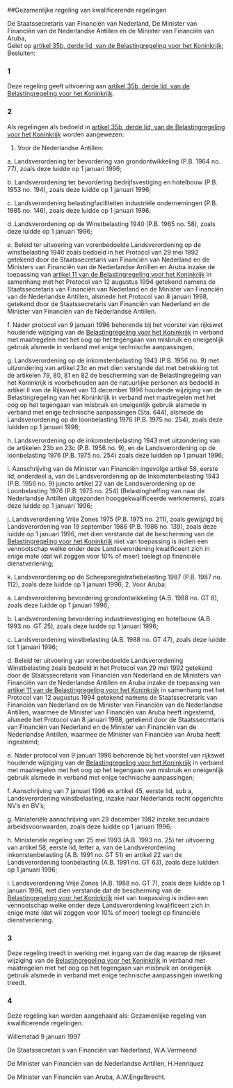 <meta http-equiv='Content-Type' content='text/html; charset=utf-8' />

##Gezamenlijke regeling van kwalificerende regelingen

De Staatssecretaris van Financiën van Nederland, De Minister van Financiën van de Nederlandse Antillen en de Minister van Financiën van Aruba,  
Gelet op [artikel 35b, derde lid, van de Belastingregeling voor het Koninkrijk](../../../../../../../rijkswet/belastingregeling/voor/het/koninkrijk/BWBR0002464/README.md);
Besluiten:    

### 1  

Deze regeling geeft uitvoering aan [artikel 35b, derde lid, van de Belastingregeling voor het Koninkrijk](../../../../../../../rijkswet/belastingregeling/voor/het/koninkrijk/BWBR0002464/README.md).  

### 2  

Als regelingen als bedoeld in [artikel 35b, derde lid, van de Belastingregeling voor het Koninkrijk](../../../../../../../rijkswet/belastingregeling/voor/het/koninkrijk/BWBR0002464/README.md) worden aangewezen: 

1. Voor de Nederlandse Antillen: 

a. Landsverordening ter bevordering van grondontwikkeling (P.B. 1964 no. 77), zoals deze luidde op 1 januari 1996;  

b. Landsverordening ter bevordering bedrijfsvestiging en hotelbouw (P.B. 1953 no. 194), zoals deze luidde op 1 januari 1996;  

c. Landsverordening belastingfaciliteiten industriële ondernemingen (P.B. 1985 no. 146), zoals deze luidde op 1 januari 1996;  

d. Landsverordening op de Winstbelasting 1940 (P.B. 1965 no. 58), zoals deze luidde op 1 januari 1996;  

e. Beleid ter uitvoering van vorenbedoelde Landsverordening op de winstbelasting 1940 zoals bedoeld in het Protocol van 29 mei 1992 getekend door de Staatssecretaris van Financiën van Nederland en de Ministers van Financiën van de Nederlandse Antillen en Aruba inzake de toepassing van [artikel 11 van de Belastingregeling voor het Koninkrijk](../../../../../../../rijkswet/belastingregeling/voor/het/koninkrijk/BWBR0002464/README.md) in samenhang met het Protocol van 12 augustus 1994 getekend namens de Staatssecretaris van Financiën van Nederland en de Minister van Financiën van de Nederlandse Antillen, alsmede het Protocol van 8 januari 1998, getekend door de Staatssecretaris van Financiën van Nederland en de Minister van Financiën van de Nederlandse Antillen.  

f. Nader protocol van 9 januari 1996 behorende bij het voorstel van rijkswet houdende wijziging van de [Belastingregeling voor het Koninkrijk](../../../../../../../rijkswet/belastingregeling/voor/het/koninkrijk/BWBR0002464/README.md) in verband met maatregelen met het oog op het tegengaan van misbruik en oneigenlijk gebruik alsmede in verband met enige technische aanpassingen;  

g. Landsverordening op de inkomstenbelasting 1943 (P.B. 1956 no. 9) met uitzondering van artikel 23c en met dien verstande dat met betrekking tot de artikelen 79, 80, 81 en 82 de bescherming van de Belastingregeling van het Koninkrijk is voorbehouden aan de natuurlijke personen als bedoeld in artikel II van de Rijkswet van 13 december 1996 houdende wijziging van de Belastingregeling van het Koninkrijk in verband met maatregelen met het oog op het tegengaan van misbruik en oneigenlijk gebruik alsmede in verband met enige technische aanpassingen (Sta. 644), alsmede de Landsverordening op de loonbelasting 1976 (P.B. 1975 no. 254), zoals deze luidden op 1 januari 1998;  

h. Landsverordening op de inkomstenbelasting 1943 met uitzondering van de artikelen 23b en 23c (P.B. 1956 no. 9), en de Landsverordening op de loonbelasting 1976 (P.B. 1975 no. 254) zoals deze luidden op 1 januari 1996;  

i. Aanschrijving van de Minister van Financiën ingevolge artikel 58, eerste lid, onderdeel a, van de Landsverordening op de Inkomstenbelasting 1943 (P.B. 1956 no. 9) juncto artikel 22 van de Landsverordening op de Loonbelasting 1976 (P.B. 1975 no. 254) (Belastingheffing van naar de Nederlandse Antillen uitgezonden hooggekwalificeerde werknemers), zoals deze luidde op 1 januari 1996;  

j. Landsverordening Vrije Zones 1975 (P.B. 1975 no. 211), zoals gewijzigd bij Landsverordening van 19 september 1986 (P.B. 1986 no. 139), zoals deze luidde op 1 januari 1996, met dien verstande dat de bescherming van de [Belastingregeling voor het Koninkrijk](../../../../../../../rijkswet/belastingregeling/voor/het/koninkrijk/BWBR0002464/README.md) niet van toepassing is indien een vennootschap welke onder deze Landsverordening kwalificeert zich in enige mate (dat wil zeggen voor 10% of meer) toelegt op financiële dienstverlening;  

k. Landsverordening op de Scheepsregistratiebelasting 1987 (P.B. 1987 no. 112), zoals deze luidde op 1 januari 1996;     2. Voor Aruba: 

a. Landsverordening bevordering grondontwikkeling (A.B. 1988 no. GT 8), zoals deze luidde op 1 januari 1996;  

b. Landsverordening bevordering industrievestiging en hotelbouw (A.B. 1993 no. GT 25), zoals deze luidde op 1 januari 1996;  

c. Landsverordening winstbelasting (A.B. 1988 no. GT 47), zoals deze luidde tot 1 januari 1996;  

d. Beleid ter uitvoering van vorenbedoelde Landsverordening Winstbelasting zoals bedoeld in het Protocol van 29 mei 1992 getekend door de Staatssecretaris van Financiën van Nederland en de Ministers van Financiën van de Nederlandse Antillen en Aruba inzake de toepassing van [artikel 11 van de Belastingregeling voor het Koninkrijk](../../../../../../../rijkswet/belastingregeling/voor/het/koninkrijk/BWBR0002464/README.md) in samenhang met het Protocol van 12 augustus 1994 getekend namens de Staatssecretaris van Financiën van Nederland en de Minister van Financiën van de Nederlandse Antillen, waarmee de Minister van Financiën van Aruba heeft ingestemd, alsmede het Protocol van 8 januari 1998, getekend door de Staatssecretaris van Financiën van Nederland en de Minister van Financiën van de Nederlandse Antillen, waarmee de Minister van Financiën van Aruba heeft ingestemd;  

e. Nader protocol van 9 januari 1996 behorende bij het voorstel van rijkswet houdende wijziging van de [Belastingregeling voor het Koninkrijk](../../../../../../../rijkswet/belastingregeling/voor/het/koninkrijk/BWBR0002464/README.md) in verband met maatregelen met het oog op het tegengaan van misbruik en oneigenlijk gebruik alsmede in verband met enige technische aanpassingen;  

f. Aanschrijving van 7 januari 1996 ex artikel 45, eerste lid, sub a, Landsverordening winstbelasting, inzake naar Nederlands recht opgerichte NV’s en BV’s;  

g. Ministeriële aanschrijving van 29 december 1982 inzake secundaire arbeidsvoorwaarden, zoals deze luidde op 1 januari 1996;  

h. Ministeriële regeling van 25 mei 1993 (A.B. 1993 no. 25) ter uitvoering van artikel 58, eerste lid, letter a, van de Landsverordening inkomstenbelasting (A.B. 1991 no. GT 51) en artikel 22 van de Landsverordening loonbelasting (A.B. 1991 no. GT 63), zoals deze luidden op 1 januari 1996;  

i. Landsverordening Vrije Zones (A.B. 1988 no. GT 7), zoals deze luidde op 1 januari 1996, met dien verstande dat de bescherming van de [Belastingregeling voor het Koninkrijk](../../../../../../../rijkswet/belastingregeling/voor/het/koninkrijk/BWBR0002464/README.md) niet van toepassing is indien een vennootschap welke onder deze Landsverordening kwalificeert zich in enige mate (dat wil zeggen voor 10% of meer) toelegt op financiële dienstverlening.    

### 3  

Deze regeling treedt in werking met ingang van de dag waarop de rijkswet wijziging van de [Belastingregeling voor het Koninkrijk](../../../../../../../rijkswet/belastingregeling/voor/het/koninkrijk/BWBR0002464/README.md) in verband met maatregelen met het oog op het tegengaan van misbruik en oneigenlijk gebruik alsmede in verband met enige technische aanpassingen inwerking treedt.  

### 4  

Deze regeling kan worden aangehaald als: Gezamenlijke regeling van kwalificerende regelingen.  

Willemstad 
9 januari 1997    

De 
Staatssecretari s van Financiën van Nederland, 
W.A.Vermeend 

De 
Minister van Financiën van de Nederlandse Antillen, 
H.Henriquez 

De 
Minister van Financiën van Aruba, 
A.W.Engelbrecht.    
